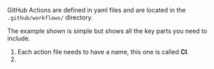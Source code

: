 GitHub Actions are defined in yaml files and are located in the `.github/workflows/` directory.

The example shown is simple but shows all the key parts you need to include.

1. Each action file needs to have a name, this one is called **CI**.
2. 